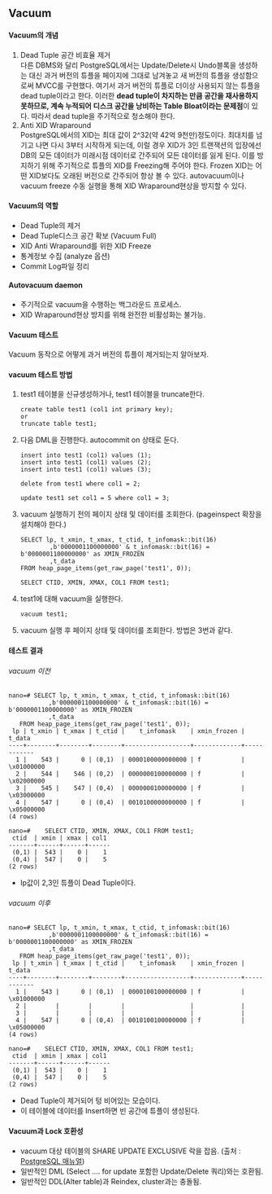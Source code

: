 ## Vacuum

#### Vacuum의 개념
1. Dead Tuple 공간 비효율 제거      
다른 DBMS와 달리 PostgreSQL에서는 Update/Delete시 Undo블록을 생성하는 대신 과거 버전의 튜플을 페이지에 그대로 남겨놓고 새 버전의 튜플을 생성함으로써 MVCC를 구현했다. 여기서 과거 버전의 튜플로 더이상 사용되지 않는 튜플을 dead tuple이라고 한다. 이러한 **dead tuple이 차지하는 만큼 공간을 재사용하지 못하므로, 계속 누적되어 디스크 공간을 낭비하는 Table Bloat이라는 문제점**이 있다. 따라서 dead tuple을 주기적으로 청소해야 한다. 
2. Anti XID Wraparound      
PostgreSQL에서의 XID는 최대 값이 2^32(약 42억 9천만)정도이다. 최대치를 넘기고 나면 다시 3부터 시작하게 되는데, 이럴 경우 XID가 3인 트랜잭션의 입장에선 DB의 모든 데이터가 미래시점 데이터로 간주되어 모든 데이터를 잃게 된다. 이를 방지하기 위해 주기적으로 튜플의 XID를 Freezing해 주어야 한다. Frozen XID는 어떤 XID보다도 오래된 버전으로 간주되어 항상 볼 수 있다. autovacuum이나 vacuum freeze 수동 실행을 통해 XID Wraparound현상을 방지할 수 있다.

#### Vacuum의 역할
- Dead Tuple의 제거
- Dead Tuple디스크 공간 확보 (Vacuum Full)
- XID Anti Wraparound를 위한 XID Freeze
- 통계정보 수집 (analyze 옵션)
- Commit Log파일 정리
   
#### Autovacuum daemon
- 주기적으로 vacuum을 수행하는 백그라운드 프로세스.
- XID Wraparound현상 방지를 위해 완전한 비활성화는 불가능.

#### Vacuum 테스트
Vacuum 동작으로 어떻게 과거 버전의 튜플이 제거되는지 알아보자.

#### vacuum 테스트 방법
1. test1 테이블을 신규생성하거나, test1 테이블을 truncate한다.
   ```
   create table test1 (col1 int primary key);
   or
   truncate table test1;
   ```
3. 다음 DML을 진행한다. autocommit on 상태로 둔다.
   ```
   insert into test1 (col1) values (1);
   insert into test1 (col1) values (2);
   insert into test1 (col1) values (3);

   delete from test1 where col1 = 2;

   update test1 set col1 = 5 where col1 = 3;
   ```
4. vacuum 실행하기 전의 페이지 상태 및 데이터를 조회한다. (pageinspect 확장을 설치해야 한다.)
   ```
   SELECT lp, t_xmin, t_xmax, t_ctid, t_infomask::bit(16)
           ,b'0000001100000000' & t_infomask::bit(16) = b'0000001100000000' as XMIN_FROZEN
           ,t_data
   FROM heap_page_items(get_raw_page('test1', 0));

   SELECT CTID, XMIN, XMAX, COL1 FROM test1;
   ```
5. test1에 대해 vacuum을 실행한다.
   ```
   vacuum test1;
   ```
6. vacuum 실행 후 페이지 상태 및 데이터를 조회한다. 방법은 3번과 같다.

#### 테스트 결과
###### vacuum 이전
```
nano=# SELECT lp, t_xmin, t_xmax, t_ctid, t_infomask::bit(16)
           ,b'0000001100000000' & t_infomask::bit(16) = b'0000001100000000' as XMIN_FROZEN
           ,t_data
   FROM heap_page_items(get_raw_page('test1', 0));
 lp | t_xmin | t_xmax | t_ctid |    t_infomask    | xmin_frozen |   t_data
----+--------+--------+--------+------------------+-------------+------------
  1 |    543 |      0 | (0,1)  | 0000100000000000 | f           | \x01000000
  2 |    544 |    546 | (0,2)  | 0000000100000000 | f           | \x02000000
  3 |    545 |    547 | (0,4)  | 0000000100000000 | f           | \x03000000
  4 |    547 |      0 | (0,4)  | 0010100000000000 | f           | \x05000000
(4 rows)

nano=#    SELECT CTID, XMIN, XMAX, COL1 FROM test1;
 ctid  | xmin | xmax | col1
-------+------+------+------
 (0,1) |  543 |    0 |    1
 (0,4) |  547 |    0 |    5
(2 rows)
```
- lp값이 2,3인 튜플이 Dead Tuple이다. 

###### vacuum 이후
```
nano=# SELECT lp, t_xmin, t_xmax, t_ctid, t_infomask::bit(16)
           ,b'0000001100000000' & t_infomask::bit(16) = b'0000001100000000' as XMIN_FROZEN
           ,t_data
   FROM heap_page_items(get_raw_page('test1', 0));
 lp | t_xmin | t_xmax | t_ctid |    t_infomask    | xmin_frozen |   t_data
----+--------+--------+--------+------------------+-------------+------------
  1 |    543 |      0 | (0,1)  | 0000100100000000 | f           | \x01000000
  2 |        |        |        |                  |             |
  3 |        |        |        |                  |             |
  4 |    547 |      0 | (0,4)  | 0010100100000000 | f           | \x05000000
(4 rows)

nano=#    SELECT CTID, XMIN, XMAX, COL1 FROM test1;
 ctid  | xmin | xmax | col1
-------+------+------+------
 (0,1) |  543 |    0 |    1
 (0,4) |  547 |    0 |    5
(2 rows)
```
- Dead Tuple이 제거되어 텅 비어있는 모습이다.
- 이 테이블에 데이터를 Insert하면 빈 공간에 튜플이 생성된다.

#### Vacuum과 Lock 호환성
- vacuum 대상 테이블의 SHARE UPDATE EXCLUSIVE 락을 잡음. (출처 : [PostgreSQL 매뉴얼](https://www.postgresql.org/docs/current/explicit-locking.html))
- 일반적인 DML (Select .... for update 포함한 Update/Delete 쿼리)와는 호환됨.
- 일반적인 DDL(Alter table)과 Reindex, cluster과는 충돌됨.
